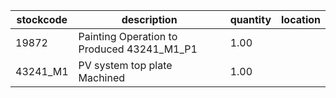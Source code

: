|stockcode|description|quantity|location|
|---------|-----------|--------|--------|
|19872|Painting Operation to Produced 43241_M1_P1|1.00||
|43241_M1|PV system top plate Machined|1.00||
